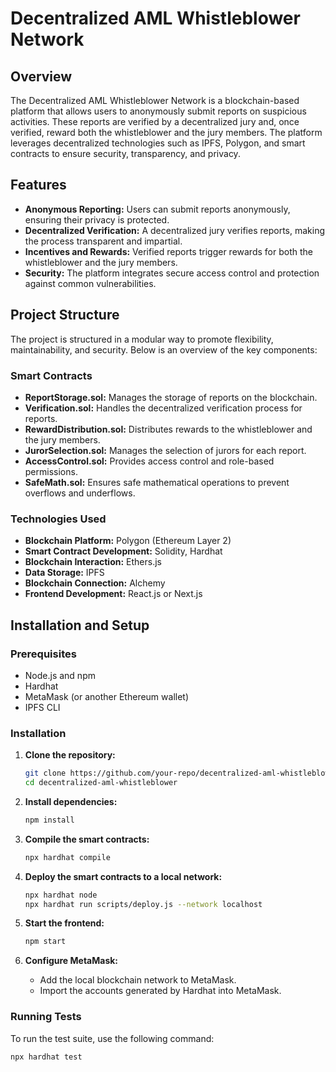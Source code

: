 # Decentralized AML Whistleblower Network

## Overview
The Decentralized AML Whistleblower Network is a blockchain-based platform that allows users to anonymously submit reports on suspicious activities. These reports are verified by a decentralized jury and, once verified, reward both the whistleblower and the jury members. The platform leverages decentralized technologies such as IPFS, Polygon, and smart contracts to ensure security, transparency, and privacy.

## Features
- **Anonymous Reporting:** Users can submit reports anonymously, ensuring their privacy is protected.
- **Decentralized Verification:** A decentralized jury verifies reports, making the process transparent and impartial.
- **Incentives and Rewards:** Verified reports trigger rewards for both the whistleblower and the jury members.
- **Security:** The platform integrates secure access control and protection against common vulnerabilities.

## Project Structure
The project is structured in a modular way to promote flexibility, maintainability, and security. Below is an overview of the key components:

### Smart Contracts
- **ReportStorage.sol:** Manages the storage of reports on the blockchain.
- **Verification.sol:** Handles the decentralized verification process for reports.
- **RewardDistribution.sol:** Distributes rewards to the whistleblower and the jury members.
- **JurorSelection.sol:** Manages the selection of jurors for each report.
- **AccessControl.sol:** Provides access control and role-based permissions.
- **SafeMath.sol:** Ensures safe mathematical operations to prevent overflows and underflows.

### Technologies Used
- **Blockchain Platform:** Polygon (Ethereum Layer 2)
- **Smart Contract Development:** Solidity, Hardhat
- **Blockchain Interaction:** Ethers.js
- **Data Storage:** IPFS
- **Blockchain Connection:** Alchemy
- **Frontend Development:** React.js or Next.js

## Installation and Setup

### Prerequisites
- Node.js and npm
- Hardhat
- MetaMask (or another Ethereum wallet)
- IPFS CLI

### Installation
1. **Clone the repository:**
    ```bash
    git clone https://github.com/your-repo/decentralized-aml-whistleblower.git
    cd decentralized-aml-whistleblower
    ```

2. **Install dependencies:**
    ```bash
    npm install
    ```

3. **Compile the smart contracts:**
    ```bash
    npx hardhat compile
    ```

4. **Deploy the smart contracts to a local network:**
    ```bash
    npx hardhat node
    npx hardhat run scripts/deploy.js --network localhost
    ```

5. **Start the frontend:**
    ```bash
    npm start
    ```

6. **Configure MetaMask:**
   - Add the local blockchain network to MetaMask.
   - Import the accounts generated by Hardhat into MetaMask.

### Running Tests
To run the test suite, use the following command:
```bash
npx hardhat test
